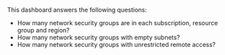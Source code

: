 This dashboard answers the following questions:

- How many network security groups are in each subscription, resource group and region?
- How many network security groups with empty subnets?
- How many network security groups with unrestricted remote access?